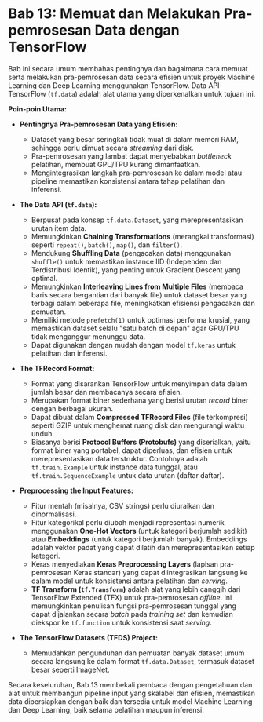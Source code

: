 # Bab 13: Memuat dan Melakukan Pra-pemrosesan Data dengan TensorFlow

Bab ini secara umum membahas pentingnya dan bagaimana cara memuat serta melakukan pra-pemrosesan data secara efisien untuk proyek Machine Learning dan Deep Learning menggunakan TensorFlow. Data API TensorFlow (`tf.data`) adalah alat utama yang diperkenalkan untuk tujuan ini.

**Poin-poin Utama:**

* **Pentingnya Pra-pemrosesan Data yang Efisien:**
    * Dataset yang besar seringkali tidak muat di dalam memori RAM, sehingga perlu dimuat secara *streaming* dari disk.
    * Pra-pemrosesan yang lambat dapat menyebabkan *bottleneck* pelatihan, membuat GPU/TPU kurang dimanfaatkan.
    * Mengintegrasikan langkah pra-pemrosesan ke dalam model atau pipeline memastikan konsistensi antara tahap pelatihan dan inferensi.

* **The Data API (`tf.data`):**
    * Berpusat pada konsep `tf.data.Dataset`, yang merepresentasikan urutan item data.
    * Memungkinkan **Chaining Transformations** (merangkai transformasi) seperti `repeat()`, `batch()`, `map()`, dan `filter()`.
    * Mendukung **Shuffling Data** (pengacakan data) menggunakan `shuffle()` untuk memastikan instance IID (Independen dan Terdistribusi Identik), yang penting untuk Gradient Descent yang optimal.
    * Memungkinkan **Interleaving Lines from Multiple Files** (membaca baris secara bergantian dari banyak file) untuk dataset besar yang terbagi dalam beberapa file, meningkatkan efisiensi pengacakan dan pemuatan.
    * Memiliki metode `prefetch(1)` untuk optimasi performa krusial, yang memastikan dataset selalu "satu batch di depan" agar GPU/TPU tidak menganggur menunggu data.
    * Dapat digunakan dengan mudah dengan model `tf.keras` untuk pelatihan dan inferensi.

* **The TFRecord Format:**
    * Format yang disarankan TensorFlow untuk menyimpan data dalam jumlah besar dan membacanya secara efisien.
    * Merupakan format biner sederhana yang berisi urutan *record* biner dengan berbagai ukuran.
    * Dapat dibuat dalam **Compressed TFRecord Files** (file terkompresi) seperti GZIP untuk menghemat ruang disk dan mengurangi waktu unduh.
    * Biasanya berisi **Protocol Buffers (Protobufs)** yang diserialkan, yaitu format biner yang portabel, dapat diperluas, dan efisien untuk merepresentasikan data terstruktur. Contohnya adalah `tf.train.Example` untuk instance data tunggal, atau `tf.train.SequenceExample` untuk data urutan (daftar daftar).

* **Preprocessing the Input Features:**
    * Fitur mentah (misalnya, CSV strings) perlu diuraikan dan dinormalisasi.
    * Fitur kategorikal perlu diubah menjadi representasi numerik menggunakan **One-Hot Vectors** (untuk kategori berjumlah sedikit) atau **Embeddings** (untuk kategori berjumlah banyak). Embeddings adalah vektor padat yang dapat dilatih dan merepresentasikan setiap kategori.
    * Keras menyediakan **Keras Preprocessing Layers** (lapisan pra-pemrosesan Keras standar) yang dapat diintegrasikan langsung ke dalam model untuk konsistensi antara pelatihan dan *serving*.
    * **TF Transform (`tf.Transform`)** adalah alat yang lebih canggih dari TensorFlow Extended (TFX) untuk pra-pemrosesan *offline*. Ini memungkinkan penulisan fungsi pra-pemrosesan tunggal yang dapat dijalankan secara *batch* pada *training set* dan kemudian diekspor ke `tf.function` untuk konsistensi saat *serving*.

* **The TensorFlow Datasets (TFDS) Project:**
    * Memudahkan pengunduhan dan pemuatan banyak dataset umum secara langsung ke dalam format `tf.data.Dataset`, termasuk dataset besar seperti ImageNet.

Secara keseluruhan, Bab 13 membekali pembaca dengan pengetahuan dan alat untuk membangun pipeline input yang skalabel dan efisien, memastikan data dipersiapkan dengan baik dan tersedia untuk model Machine Learning dan Deep Learning, baik selama pelatihan maupun inferensi.
